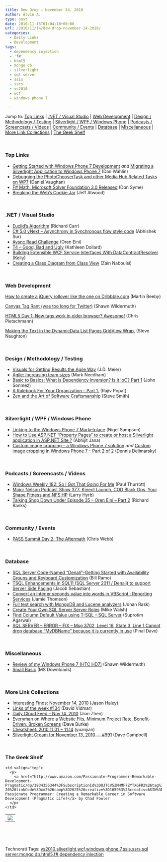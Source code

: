 ```yaml
---
title: Dew Drop – November 14, 2010
author: Alvin A.
type: post
date: 2010-11-15T01:04:18+00:00
url: /2010/11/14/dew-drop-november-14-2010/
categories:
  - Daily Links
  - Development
tags:
  - dependency injection
  - 'f#'
  - html5
  - mongo db
  - silverlight
  - sql server
  - ssis
  - ssrs
  - vs2010
  - wcf
  - windows phone 7

---
```

Jump to: [Top Links][1] | [.NET / Visual Studio][2] | [Web Development][3] | [Design / Methodology / Testing][4] | [Silverlight / WPF / Windows Phone][5] | [Podcasts / Screencasts / Videos][6] | [Community / Events][7] | [Database][8] | [Miscellaneous][9] | [More Link Collections][10] | [The Geek Shelf][11] 

&#160;

### <a name="top"></a>Top Links

  * [Getting Started with Windows Phone 7 Development][12] _and_ [Migrating a Silverlight Application to Windows Phone 7][13] (Dan Wahlin)
  * [Debugging the PhotoChooserTask and other Media Hub Related Tasks on WP7][14] (Daniel Vaughan)
  * [F# Math: Microsoft Solver Foundation 3.0 Released][15] (Don Syme)
  * [Breaking the Web&#8217;s Cookie Jar][16] (Jeff Atwood)

&#160;

### <a name="dotnet"></a>.NET / Visual Studio

  * [Euclid&#8217;s Algorithm][17] (Richard Carr)
  * [C# 5.0 vNext &#8211; Asynchrony in Synchronous flow style code][18] (Abhishek Sur)
  * [Aysnc Read Challenge][19] (Oren Eini)
  * [T4 – Good, Bad and Ugly][20] (Kathleen Dollard)
  * [Building Extensible WCF Service Interfaces With DataContractResolver][21] (Kelly)
  * [Creating a Class Diagram from Class View][22] (Zain Naboulsi)

&#160;

### <a name="web"></a>Web Development

[How to create a jQuery rollover like the one on Dribbble.com][23] (Martin Beeby)

[Canvas Tag Rant (was too long for Twitter)][24] (Shawn Wildermuth)

[HTML5 Day 1: New tags work in older browser? Awesome!][25] (Chris Pietschmann)

[Making the Text in the DynamicData List Pages GridView Wrap.][26] (Steve Naughton)

&#160;

### <a name="design"></a>Design / Methodology / Testing

  * [Visuals for Getting Results the Agile Way][27] (J.D. Meier)
  * [Agile: Increasing team sizes][28] (Mark Needham)
  * [Basic to Basics: What is Dependency Inversion? Is it IoC? Part 1][29] (John Sonmez)
  * [A Rulebook For Your Organization &#8211; Part 1.][30] (Rajiv Popat)
  * [Zen and the Art of Software Craftsmanship][31] (Steve Smith)

&#160;

### <a name="silverlight"></a>Silverlight / WPF / Windows Phone

  * [Linking to the Windows Phone 7 Marketplace][32] (Nigel Sampson)
  * [How to Use ASP.NET “Property Pages” to create or host a Silverlight application in ASP.NET Site ?][33] (Abhijit Jana)
  * [Custom image cropping – a Windows Phone 7 solution][34] _and_ [Custom image cropping in Windows Phone 7 &#8211; Part 2 of 2][35] (Dennis Delimarsky)

&#160;

### <a name="podcasts"></a>Podcasts / Screencasts / Videos

  * [Windows Weekly 182: So I Got That Going For Me][36] (Paul Thurrott)
  * <a href="http://feedproxy.google.com/~r/MajorNelsonblogcast/~3/bXpdNCDnepw/show-377-kinect-launch-cod-black-ops-your-shape-fitness-and-nfs-hp.aspx" target="_blank">Major Nelson Podcast Show 377: Kinect Launch, COD Black Ops, Your Shape Fitness and NFS HP</a> (Larry Hyrb)
  * <a href="http://feedproxy.google.com/~r/TalkingShopDownUnder/~3/NGNpNCF3qzc/episode-35-oren-eini-part-2.html" target="_blank">Talking Shop Down Under Episode 35 &#8211; Oren Eini &#8211; Part 2</a> (Richard Banks)

&#160;

### <a name="events"></a>Community / Events

  * [PASS Summit Day 2: The Aftermath][37] (Chris Webb)

&#160;

### <a name="db"></a>Database

  * [SQL Server Code-Named “Denali”–Getting Started with Availability Groups and Keyboard Customization][38] (Bill Ramo)
  * [TSQL Enhancements in SQL11 (SQL Server 2011 / Denali) to support Server Side Paging][39] (Jacob Sebastian)
  * [Convert an integer seconds value into words in VBScript : Reporting Services][40] (Jamie Thomson)
  * [Full text search with MongoDB and Lucene analyzers][41] (Johan Rask)
  * [Create Your Own SQL Server Server Roles][42] (Mike Walsh)
  * [Find Column Default Value using T-SQL – SQL Server][43] (Suprotim Agarwal)
  * [SQL SERVER – ERROR – FIX – Msg 3702, Level 16, State 3, Line 1 Cannot drop database “MyDBName” because it is currently in use][44] (Pinal Dave)

&#160;

### <a name="misc"></a>Miscellaneous

  * [Review of my Windows Phone 7 (HTC HD7)][45] (Shawn Wildermuth)
  * [Small Basic][46] (MS Downloads)

&#160;

### <a name="links"></a>More Link Collections

  * [Interesting Finds: November 14, 2010][47] (Jason Haley)
  * [Links of the week #134][48] (David Vidmar)
  * [Daily Cloud Feed &#8211; Nov 14, 2010][49] (Jian Zhen)
  * [Everyman on Where a Website Fits, Minimum Project Rate, Benefit-Driven, Broken Screens][50] (Dave Burke)
  * [Cheatsheet: 2010 11.01 ~ 11.14][51] (yuanjian)
  * [Silverlight Cream for November 13, 2010 &#8212; #991][52] (Dave Campbell)

&#160;

### <a name="shelf"></a>The Geek Shelf

<table border="0" cellspacing="0" cellpadding="0">
  <tr>
    <td>
      <img data-recalc-dims="1" decoding="async" src="https://i0.wp.com/ecx.images-amazon.com/images/I/41fyjTVARFL._SL160_.jpg?w=660" />
    </td>
    
    <td valign="top">
      <p>
        <a href="http://www.amazon.com/Passionate-Programmer-Remarkable-Development-Pragmatic/dp/1934356344%3FSubscriptionId%3D0JTCV5ZMHMF7ZYTXGFR2%26tag%3Dbrdicr-20%26linkCode%3Dxm2%26camp%3D2025%26creative%3D165953%26creativeASIN%3D1934356344">The Passionate Programmer: Creating a Remarkable Career in Software Development (Pragmatic Life)</a> by Chad Fowler
      </p>
    </td>
  </tr>
</table>

&#160;

<div style="padding-bottom: 0px; margin: 0px; padding-left: 0px; padding-right: 0px; display: inline; float: none; padding-top: 0px" id="scid:C16BAC14-9A3D-4c50-9394-FBFEF7A93539:6663ee47-f573-485e-8558-c6928df8f683" class="wlWriterEditableSmartContent">
  <!--dotnetkickit-->
</div>

&#160;

<div style="padding-bottom: 0px; margin: 0px; padding-left: 0px; padding-right: 0px; display: inline; float: none; padding-top: 0px" id="scid:0767317B-992E-4b12-91E0-4F059A8CECA8:84d69310-119d-4798-9964-e67308793e9c" class="wlWriterEditableSmartContent">
  Technorati Tags: <a href="http://technorati.com/tags/vs2010" rel="tag">vs2010</a>,<a href="http://technorati.com/tags/silverlight" rel="tag">silverlight</a>,<a href="http://technorati.com/tags/wcf" rel="tag">wcf</a>,<a href="http://technorati.com/tags/windows+phone+7" rel="tag">windows phone 7</a>,<a href="http://technorati.com/tags/ssis" rel="tag">ssis</a>,<a href="http://technorati.com/tags/ssrs" rel="tag">ssrs</a>,<a href="http://technorati.com/tags/sql+server" rel="tag">sql server</a>,<a href="http://technorati.com/tags/mongo+db" rel="tag">mongo db</a>,<a href="http://technorati.com/tags/html5" rel="tag">html5</a>,<a href="http://technorati.com/tags/f%23" rel="tag">f#</a>,<a href="http://technorati.com/tags/dependency+injection" rel="tag">dependency injection</a>
</div>

 [1]: https://morningdew-bpc6g3a0fgaxdxcu.eastus2-01.azurewebsites.net/#top
 [2]: https://morningdew-bpc6g3a0fgaxdxcu.eastus2-01.azurewebsites.net/#dotnet
 [3]: https://morningdew-bpc6g3a0fgaxdxcu.eastus2-01.azurewebsites.net/#web
 [4]: https://morningdew-bpc6g3a0fgaxdxcu.eastus2-01.azurewebsites.net/#design
 [5]: https://morningdew-bpc6g3a0fgaxdxcu.eastus2-01.azurewebsites.net/#silverlight
 [6]: https://morningdew-bpc6g3a0fgaxdxcu.eastus2-01.azurewebsites.net/#podcasts
 [7]: https://morningdew-bpc6g3a0fgaxdxcu.eastus2-01.azurewebsites.net/#events
 [8]: https://morningdew-bpc6g3a0fgaxdxcu.eastus2-01.azurewebsites.net/#db
 [9]: https://morningdew-bpc6g3a0fgaxdxcu.eastus2-01.azurewebsites.net/#misc
 [10]: https://morningdew-bpc6g3a0fgaxdxcu.eastus2-01.azurewebsites.net/#links
 [11]: https://morningdew-bpc6g3a0fgaxdxcu.eastus2-01.azurewebsites.net/#shelf
 [12]: http://weblogs.asp.net/dwahlin/archive/2010/11/14/getting-started-with-windows-phone-7-development.aspx
 [13]: http://weblogs.asp.net/dwahlin/archive/2010/11/14/migrating-a-silverlight-application-to-windows-phone-7.aspx
 [14]: http://danielvaughan.orpius.com/post.aspx?id=fb0c4011-32e0-4381-beab-fdda38979825
 [15]: http://blogs.msdn.com/b/dsyme/archive/2010/11/14/f-math-microsoft-solver-foundation-3-0-released.aspx
 [16]: http://www.codinghorror.com/blog/2010/11/breaking-the-webs-cookie-jar.html
 [17]: http://feedproxy.google.com/~r/BlackwaspLatestAdditions/~3/bVOHqPWkTdo/EuclidsAlgorithm.aspx
 [18]: http://feedproxy.google.com/~r/abhisheksur/WTgI/~3/SM6FLd07Hgk/c-50-vnext-asynchrony-in-synchronous.html
 [19]: http://feedproxy.google.com/~r/AyendeRahien/~3/SDCi7RzcfAY/aysnc-read-challenge.aspx
 [20]: http://msmvps.com/blogs/kathleen/archive/2010/11/14/t4-good-bad-and-ugly.aspx
 [21]: http://feedproxy.google.com/~r/kellabyte/~3/-wJKktOsIGc/
 [22]: http://feedproxy.google.com/~r/zainnab/~3/sYt1BnFydZY/creating-a-class-diagram-from-class-view-vstiptool0112.aspx
 [23]: http://www.thewayithink.co.uk/post/how-to-create-a-jquery-rollover-like-the-one-on-dribbble-com.aspx
 [24]: http://wildermuth.com/2010/11/14/Canvas_Tag_Rant_(was_too_long_for_Twitter)
 [25]: http://feedproxy.google.com/~r/crpietschmann/~3/WsShFDaEUxw/post.aspx
 [26]: http://csharpbits.notaclue.net/2010/11/making-text-in-dynamicdata-list-pages.html
 [27]: http://feedproxy.google.com/~r/jmeier/~3/UuxojGdBSag/visuals-for-getting-results-the-agile-way.aspx
 [28]: http://feedproxy.google.com/~r/MarkNeedham/~3/D9IdHo0x7UY/
 [29]: http://simpleprogrammer.com/2010/11/13/basic-to-basics-what-is-dependency-inversion-is-it-ioc-part-1/
 [30]: http://www.thousandtyone.com/blog/ARulebookForYourOrganizationPart1.aspx
 [31]: http://stevesmithblog.com/blog/zen-and-the-art-of-software-craftsmanship/
 [32]: http://compiledexperience.com/blog/posts/Linking-to-the-Windows-Phone-7-Marketplace
 [33]: http://abhijitjana.net/2010/11/14/how-to-use-asp-net-property-pages-to-create-or-host-a-silverlight-application-in-asp-net-site/
 [34]: http://dennisdel.com/?p=539
 [35]: http://feeds.dzone.com/~r/zones/dotnet/~3/DoGFzizK8Xw/custom-image-cropping-windows-0
 [36]: http://www.winsupersite.com/podcast#182
 [37]: http://feedproxy.google.com/~r/sqlserverpedia/~3/Du93mSuL1wM/
 [38]: http://blogs.msdn.com/b/billramo/archive/2010/11/14/sql-server-code-named-denali-getting-started-with-availability-groups-and-keyboard-customization.aspx
 [39]: http://feedproxy.google.com/~r/ExploringBeyondRelational/~3/SjnM4qJZf_Q/tsql-enhancements-in-sql11-sql-server-2011-denali-to-support-server-side-paging.aspx
 [40]: http://feedproxy.google.com/~r/jamiet/~3/R0lBtaYb9yA/convert-an-integer-seconds-value-into-words-in-reporting-services.aspx
 [41]: http://feedproxy.google.com/~r/jayway/posts/~3/aHCGjonvuDE/
 [42]: http://feedproxy.google.com/~r/sqlserverpedia/~3/tsqX8iFa83Y/
 [43]: http://feedproxy.google.com/~r/sqlservercurry/blog/~3/cgAj0rKKRVE/find-column-default-value-using-t-sql.html
 [44]: http://blog.sqlauthority.com/2010/11/14/sql-server-error-fix-msg-3702-level-16-state-3-line-1-cannot-drop-database-mydbname-because-it-is-currently-in-use/
 [45]: http://wildermuth.com/2010/11/14/Review_of_my_Windows_Phone_7_(HTC_HD7)
 [46]: http://feedproxy.google.com/~r/MicrosoftDownloadCenter/~3/ctXQcF4jPM0/details.aspx
 [47]: http://jasonhaley.com/blog/post.aspx?id=60bc1cfc-2037-4c10-9220-ba834be02620
 [48]: http://feeds.vidmar.net/~r/BiteMyBytes/~3/cr5TtqvzWis/links-of-the-week-134.aspx
 [49]: http://feedproxy.google.com/~r/onsaas/~3/C4v4g5XaiWI/
 [50]: http://feedproxy.google.com/~r/DaveBurke/~3/KHpezrlI_zs/post.aspx
 [51]: http://weblogs.asp.net/yuanjian/archive/2010/11/14/cheatsheet-2010-11-01-11-14.aspx
 [52]: http://geekswithblogs.net/WynApseTechnicalMusings/archive/2010/11/13/142706.aspx